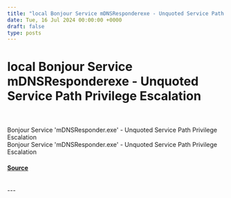 ```yaml
---
title: "local Bonjour Service mDNSResponderexe - Unquoted Service Path Privilege Escalation"
date: Tue, 16 Jul 2024 00:00:00 +0000
draft: false
type: posts
---
```

# local Bonjour Service mDNSResponderexe - Unquoted Service Path Privilege Escalation

<br/>

<br/>
Bonjour Service 'mDNSResponder.exe' - Unquoted Service Path Privilege Escalation
<br/>
Bonjour Service 'mDNSResponder.exe' - Unquoted Service Path Privilege Escalation

#### [Source](https://www.exploit-db.com/exploits/52061)

<br/>
---
